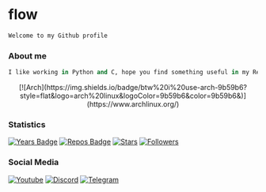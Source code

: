 # flow

```python
Welcome to my Github profile
```

### About me
```python
I like working in Python and C, hope you find something useful in my Repos
```
<p align="center">
[![Arch](https://img.shields.io/badge/btw%20i%20use-arch-9b59b6?style=flat&logo=arch%20linux&logoColor=9b59b6&color=9b59b6&)](https://www.archlinux.org/)
</p>

### Statistics
[![Years Badge](https://badges.pufler.dev/visits/flowitoo/flowitoo?style=for-the-badge&logo=elixir&logoColor=9b59b6&color=9b59b6&label=profile+visits)](https://github.com/flowitoo)
[![Repos Badge](https://badges.pufler.dev/repos/flowitoo?style=for-the-badge&logo=elixir&logoColor=9b59b6&color=9b59b6)](https://github.com/flowitoo)
[![Stars](https://img.shields.io/github/stars/flowitoo?color=9b59b6&logo=elixir&logoColor=9b59b6&style=for-the-badge)](https://github.com/flowitoo)
[![Followers](https://img.shields.io/github/followers/flowitoo?color=9b59b6&logo=elixir&logoColor=9b59b6&style=for-the-badge)](https://github.com/flowitoo)
### Social Media

[![Youtube](https://img.shields.io/youtube/channel/subscribers/UCZBux-PKRgsdcld3GR7UYJg?color=9b59b6&label=Youtube&logo=youtube&logoColor=9b59b6&style=for-the-badge)](https://www.youtube.com/channel/UCZBux-PKRgsdcld3GR7UYJg)
[![Discord](https://img.shields.io/badge/Discord-flow%238040-9b59b6?style=for-the-badge&logo=discord&color=9b59b6&logoColor=9b59b6)](https://github.com/flowitoo)
[![Telegram](https://img.shields.io/badge/Telegram-@flooow1337-9b59b6?style=for-the-badge&logo=telegram&color=9b59b6&logoColor=9b59b6)](https://t.me/flooow1337)
